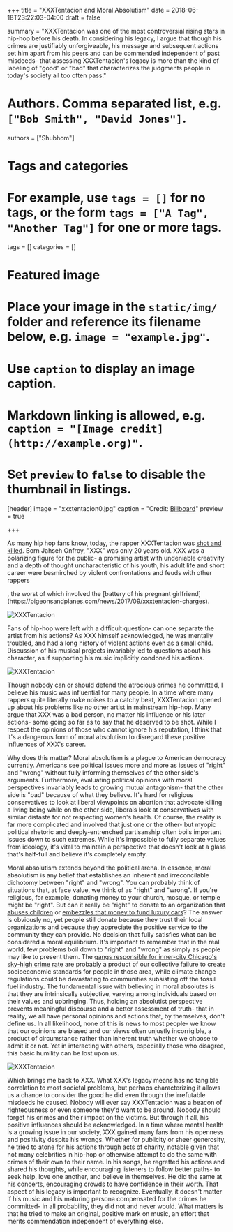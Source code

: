+++
title = "XXXTentacion and Moral Absolutism"
date = 2018-06-18T23:22:03-04:00
draft = false


summary = "XXXTentacion was one of the most controversial rising stars in hip-hop before his death. In considering his legacy, I argue that though his crimes are justifiably unforgiveable, his message and subsequent actions set him apart from his peers and can be commended independent of past misdeeds- that assessing XXXTentacion's legacy is more than the kind of labeling of "good" or "bad" that characterizes the judgments people in today's society all too often pass."


# Authors. Comma separated list, e.g. `["Bob Smith", "David Jones"]`.
authors = ["Shubhom"]

# Tags and categories
# For example, use `tags = []` for no tags, or the form `tags = ["A Tag", "Another Tag"]` for one or more tags.
tags = []
categories = []

# Featured image
# Place your image in the `static/img/` folder and reference its filename below, e.g. `image = "example.jpg"`.
# Use `caption` to display an image caption.
#   Markdown linking is allowed, e.g. `caption = "[Image credit](http://example.org)"`.
# Set `preview` to `false` to disable the thumbnail in listings.
[header]
image = "xxxtentacion0.jpg"
caption = "Credit: [Billboard](https://www.billboard.com/files/media/xxxtentacion-press-photo-bw-2018-billboard-1548.jpg)"
preview = true


+++


As many hip hop fans know, today, the rapper XXXTentacion was [shot and killed](https://www.cosmopolitan.com/entertainment/celebs/a21605295/rapper-xxxtentacion-shot-at-20/). Born Jahseh Onfroy, "XXX" was only 20 years old. XXX was a polarizing figure for the public- a promising artist with undeniable creativity and a depth of thought uncharacteristic of his youth, his adult life and short career were besmirched by violent confrontations and feuds with other rappers
<!--more-->, the worst of which involved the [battery of his pregnant girlfriend](https://pigeonsandplanes.com/news/2017/09/xxxtentacion-charges).


![XXXTentacion](/img/xxxtentacion0.jpg)



Fans of hip-hop were left with a difficult question- can one separate the artist from his actions?  As XXX himself acknowledged, he was mentally troubled, and had a long history of violent actions even as a small child. Discussion of his musical projects invariably led to questions about his character, as if supporting his music implicitly condoned his actions.


![XXXTentacion](/img/xxxtentacion1.jpg)


Though nobody can or should defend the atrocious crimes he committed, I  believe his music was influential for many people. In a time where many rappers quite literally make noises to a  catchy beat, XXXTentacion opened up about his problems like no other artist in mainstream hip-hop.  Many argue that XXX was a bad person, no matter his influence or his later actions- some going so far as to say that he deserved to be  shot. While I respect the opinions of those who cannot ignore his reputation, I think that it's a dangerous form of moral absolutism to disregard these positive influences of XXX's career.


Why does this matter? Moral absolutism is a plague to American democracy currently. Americans see political issues more and more as issues of "right" and "wrong" without fully informing themselves of the other side's arguments. Furthermore, evaluating political opinions with moral perspectives invariably leads to growing mutual antagonism- that the other side is "bad" because of what they believe. It's hard for religious conservatives to look at liberal viewpoints on abortion that advocate killing a living being while on the other side, liberals look at conservatives with similar distaste for not respecting women's health.  Of course, the reality is far more complicated and involved that just one or the other- but  myopic political rhetoric and deeply-entrenched partisanship often boils important issues down to such extremes. While it's impossible to fully separate values from ideology, it's vital to maintain a perspective that doesn't look at a glass that's half-full and believe it's completely empty.


Moral absolutism extends beyond the political arena. In essence, moral absolutism is any belief that establishes an inherent and irreconcilable dichotomy between "right" and "wrong". You can probably think of  situations that, at face value, we think of as "right" and "wrong". If you're religious, for example, donating money to your church, mosque, or temple might be "right". But can it  really be  "right" to donate to an organization that [abuses children](https://www.bbc.com/news/world-44209971) or [embezzles that money to fund luxury cars](https://www.ajc.com/news/former-hindu-temple-georgia-leader-convicted-fraud/svacEkhoOXGUW8nF0yDWVK/)? The answer is obviously no, yet people still donate because they trust their local organizations and because they appreciate the positive service to the community they can provide. No decision that fully satisfies what can be considered a moral equilibrium. It's important to remember that in the real world, few problems boil down to "right" and "wrong" as simply as people may like to present them. The [gangs responsible for inner-city Chicago's sky-high crime rate](http://www.chicagotribune.com/news/columnists/kass/ct-met-chicago-violence-kass-0509-story.html) are probably a product of our collective failure to create socioeconomic standards for people in those area, while climate change regulations could be devastating to communities subsisting off the fossil fuel industry.  The fundamental issue with believing in moral absolutes is that they are intrinsically subjective, varying among individuals based on their values and upbringing. Thus, holding an absolutist perspective prevents meaningful discourse and a better assessment of truth- that in reality, we all have personal opinions and actions that, by themselves, don't define us. In all likelihood, none of this is news to most people- we know that our opinions are biased and our views often unjustly incorrigible, a product of circumstance rather than inherent truth whether we choose to admit it or not. Yet in interacting with others, especially those who disagree, this basic humility can be lost upon us.


![XXXTentacion](/img/xxxtentacion2.jpg)




Which brings me back to XXX. What XXX's legacy means has no tangible correlation to most societal problems, but perhaps characterizing it allows us a chance to consider the good he did even through the irrefutable misdeeds he caused. Nobody will ever say XXXTentacion was a beacon of righteousness or  even someone they'd want to be around. Nobody should forget his crimes and their impact on the victims. But through it all, his positive influences should be acknowledged. In a time where mental health is a growing issue in our society, XXX gained many fans from his openness and positivity despite his wrongs. Whether for publicity or sheer generosity, he tried to atone for his actions through acts of charity, notable given that not many celebrities in hip-hop or otherwise attempt to do the same with crimes of their own to their name. In his songs, he regretted his actions and shared his thoughts, while encouraging listeners to follow better paths- to seek help, love one another, and believe in themselves. He did the same at his concerts, encouraging crowds to have confidence in their worth. That aspect of his legacy is important to recognize. Eventually, it doesn't matter if his music and his maturing persona compensated for the crimes he committed- in all probability, they did not and never would. What matters is that he tried to make an original, positive mark on music, an effort that merits commendation independent of everything else.
